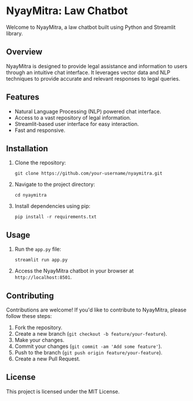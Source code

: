 # NyayMitra: Law Chatbot

Welcome to NyayMitra, a law chatbot built using Python and Streamlit library. 

## Overview
NyayMitra is designed to provide legal assistance and information to users through an intuitive chat interface. It leverages vector data and NLP techniques to provide accurate and relevant responses to legal queries.

## Features
- Natural Language Processing (NLP) powered chat interface.
- Access to a vast repository of legal information.
- Streamlit-based user interface for easy interaction.
- Fast and responsive.

## Installation
1. Clone the repository:
   ```
   git clone https://github.com/your-username/nyaymitra.git
   ```

2. Navigate to the project directory:
   ```
   cd nyaymitra
   ```

3. Install dependencies using pip:
   ```
   pip install -r requirements.txt
   ```

## Usage
1. Run the `app.py` file:
   ```
   streamlit run app.py
   ```

2. Access the NyayMitra chatbot in your browser at `http://localhost:8501`.

## Contributing
Contributions are welcome! If you'd like to contribute to NyayMitra, please follow these steps:
1. Fork the repository.
2. Create a new branch (`git checkout -b feature/your-feature`).
3. Make your changes.
4. Commit your changes (`git commit -am 'Add some feature'`).
5. Push to the branch (`git push origin feature/your-feature`).
6. Create a new Pull Request.

## License
This project is licensed under the MIT License.

